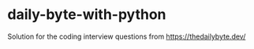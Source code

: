# daily-byte-with-python
 Solution for the coding interview questions from https://thedailybyte.dev/
